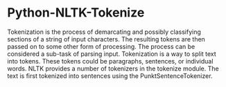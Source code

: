 # Python-NLTK-Tokenize
Tokenization is the process of demarcating and possibly classifying sections of a string of input characters. The resulting tokens are then passed on to some other form of processing. The process can be considered a sub-task of parsing input.
Tokenization is a way to split text into tokens. 
These tokens could be paragraphs, sentences, or individual words. NLTK provides a number of tokenizers in the tokenize module.
The text is first tokenized into sentences using the PunktSentenceTokenizer.


